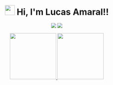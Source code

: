 <h1 align="center"><img src="https://media.giphy.com/media/hvRJCLFzcasrR4ia7z/giphy.gif" width="32px"> Hi, I'm Lucas Amaral!!</h1>

<p align="center">
    <a href="https://discord.com/users/611682159518023690"><img src="https://img.shields.io/badge/-Discord-87221e?style=for-the-badge&labelColor=19799e&color=11799e&logo=discord&logoColor=white&link=https://discord.com/users/2373133826576875522" /></a>
  <a href="https://www.linkedin.com/in/lucas-amaral-1b174b8b/"><img src="https://img.shields.io/badge/-Linkedin-87221e?style=for-the-badge&labelColor=19799e&color=11799e&logo=linkedin&logoColor=white&link=https://www.linkedin.com/in/lucas-amaral-1b174b8b/%22" /></a>
</p>

<div align="center">
  <a href="https://github.com/Lucas-Silva-Amaral">
  <img height="150em" src="https://github-readme-stats.vercel.app/api?username=Lucas-Silva-Amaral&show_icons=true&theme=tokyonight&include_all_commits=true&count_private=true"/>
  <img height="150em" src="https://github-readme-stats.vercel.app/api/top-langs/?username=Lucas-Silva-Amaral&layout=compact&langs_count=7&theme=tokyonight"/>
</div>
